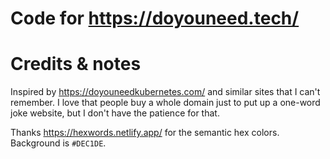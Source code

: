 # Code for https://doyouneed.tech/

# Credits & notes

Inspired by https://doyouneedkubernetes.com/ and similar sites that I can't remember. I love that people buy a whole domain just to put up a one-word joke website, but I don't have the patience for that.

Thanks https://hexwords.netlify.app/ for the semantic hex colors. Background is `#DEC1DE`.
